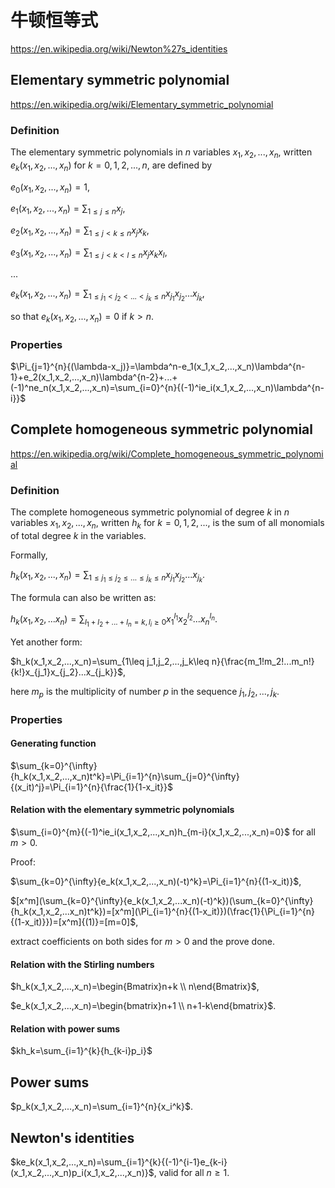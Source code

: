 # 牛顿恒等式

https://en.wikipedia.org/wiki/Newton%27s_identities

## Elementary symmetric polynomial

https://en.wikipedia.org/wiki/Elementary_symmetric_polynomial

### Definition

The elementary symmetric polynomials in $n$ variables $x_1, x_2, ..., x_n$, written $e_k(x_1,x_2,...,x_n)$ for $k=0,1,2,...,n$, are defined by

$e_0(x_1,x_2,...,x_n)=1$,

$e_1(x_1,x_2,...,x_n)=\sum_{1\leq j\leq n}{x_j}$,

$e_2(x_1,x_2,...,x_n)=\sum_{1\leq j\lt k\leq n}{x_jx_k}$,

$e_3(x_1,x_2,...,x_n)=\sum_{1\leq j\lt k\lt l\leq n}{x_jx_kx_l}$,

$...$

$e_k(x_1,x_2,...,x_n)=\sum_{1\leq j_1\lt j_2\lt ...\lt j_k\leq n}{x_{j_1}x_{j_2}...x_{j_k}}$,

so that $e_k(x_1,x_2,...,x_n)=0$ if $k\gt n$.

### Properties

$\Pi_{j=1}^{n}{(\lambda-x_j)}=\lambda^n-e_1(x_1,x_2,...,x_n)\lambda^{n-1}+e_2(x_1,x_2,...,x_n)\lambda^{n-2}+...+(-1)^ne_n(x_1,x_2,...,x_n)=\sum_{i=0}^{n}{(-1)^ie_i(x_1,x_2,...,x_n)\lambda^{n-i}}$

## Complete homogeneous symmetric polynomial

https://en.wikipedia.org/wiki/Complete_homogeneous_symmetric_polynomial

### Definition

The complete homogeneous symmetric polynomial of degree $k$ in $n$ variables $x_1,x_2,...,x_n$, written $h_k$ for $k=0,1,2,...$, is the sum of all monomials of total degree $k$ in the variables.

Formally,

$h_k(x_1,x_2,...,x_n)=\sum_{1\leq j_1\leq j_2\leq...\leq j_k \leq n}{x_{j_1}x_{j_2}...x_{j_k}}$.

The formula can also be written as:

$h_k(x_1,x_2,...x_n)=\sum_{l_1+l_2+...+l_n=k,l_i\geq 0}{x_1^{l_1}x_2^{l_2}...x_n^{l_n}}$.

Yet another form:

$h_k(x_1,x_2,...,x_n)=\sum_{1\leq j_1,j_2,...,j_k\leq n}{\frac{m_1!m_2!...m_n!}{k!}x_{j_1}x_{j_2}...x_{j_k}}$,

here $m_p$ is the multiplicity of number $p$ in the sequence ${j_1,j_2,...,j_k}$.

### Properties

#### Generating function

$\sum_{k=0}^{\infty}{h_k(x_1,x_2,...,x_n)t^k}=\Pi_{i=1}^{n}\sum_{j=0}^{\infty}{(x_it)^j}=\Pi_{i=1}^{n}{\frac{1}{1-x_it}}$

#### Relation with the elementary symmetric polynomials

$\sum_{i=0}^{m}{(-1)^ie_i(x_1,x_2,...,x_n)h_{m-i}(x_1,x_2,...,x_n)=0}$ for all $m > 0$.

Proof:

$\sum_{k=0}^{\infty}{e_k(x_1,x_2,...,x_n)(-t)^k}=\Pi_{i=1}^{n}{(1-x_it)}$,

$[x^m](\sum_{k=0}^{\infty}{e_k(x_1,x_2,...x_n)(-t)^k})(\sum_{k=0}^{\infty}{h_k(x_1,x_2,...x_n)t^k})=[x^m](\Pi_{i=1}^{n}{(1-x_it)})(\frac{1}{\Pi_{i=1}^{n}{(1-x_it)}})=[x^m]{(1)}=[m=0]$,

extract coefficients on both sides for $m\gt 0$ and the prove done.

#### Relation with the Stirling numbers

$h_k(x_1,x_2,...,x_n)=\begin{Bmatrix}n+k \\ n\end{Bmatrix}$,

$e_k(x_1,x_2,...,x_n)=\begin{bmatrix}n+1 \\ n+1-k\end{bmatrix}$.

#### Relation with power sums

$kh_k=\sum_{i=1}^{k}{h_{k-i}p_i}$

## Power sums

$p_k(x_1,x_2,...,x_n)=\sum_{i=1}^{n}{x_i^k}$.

## Newton's identities

$ke_k(x_1,x_2,...,x_n)=\sum_{i=1}^{k}{(-1)^{i-1}e_{k-i}(x_1,x_2,...,x_n)p_i(x_1,x_2,...,x_n)}$, valid for all $n\geq1$.
